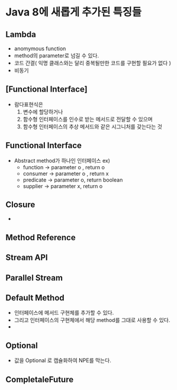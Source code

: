# Java 8에 새롭게 추가된 특징들

## Lambda
- anomymous function
- method의 parameter로 넘길 수 있다.
- 코드 간결( 익명 클래스와는 달리 중복될만한 코드를 구현할 필요가 없다 )
- 비동기

[Functional Interface]
-

- 람다표현식은
  1. 변수에 할당하거나
  2. 함수형 인터페이스를 인수로 받는 메서드로 전달할 수 있으며
  3. 함수형 인터페이스의 추상 메서드와 같은 시그니처를 갖는다는 것

## Functional Interface
- Abstract method가 하나인 인터페이스
ex)
  - function -> parameter o , return o
  - consumer -> parameter o , return x
  - predicate -> parameter o, return boolean
  - supplier -> parameter x, return o


## Closure
-

## Method Reference

## Stream API

## Parallel Stream

## Default Method
- 인터페이스에 메서드 구현체를 추가할 수 있다.
- 그리고 인터페이스의 구현체에서 해당 method를 그대로 사용할 수 있다.
-

## Optional
- 값을 Optional<T> 로 캡슐화하여 NPE를 막는다.

## CompletaleFuture
